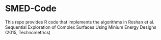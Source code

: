 # SMED-Code

This repo provides R code that implements the algorithms in 
Roshan et al. Sequential Exploration of Complex Surfaces Using Minium Energy Designs (2015, Technometrics)
